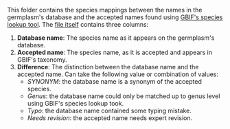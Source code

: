 This folder contains the species mappings between the names in the germplasm's database and the accepted names found using [GBIF's species lookup tool](https://www.gbif.org/tools/species-lookup ).
The [file itself](GermplasmBankSpeciesMapping.csv) contains three columns:
  1. **Database name**: The species name as it appears on the germplasm's database.
  3. **Accepted name**: The species name, as it is accepted and appears in GBIF's taxonomy.
  4. **Difference**: The distinction between the database name and the accepted name. Can take the following value or combination of values:
     * *SYNONYM*: the database name is a synonym of the accepted species.
     * *Genus*: the database name could only be matched up to genus level using GBIF's species lookup took.
     * *Typo*: the database name contained some typing mistake.
     * *Needs revision*: the accepted name needs expert revision.
